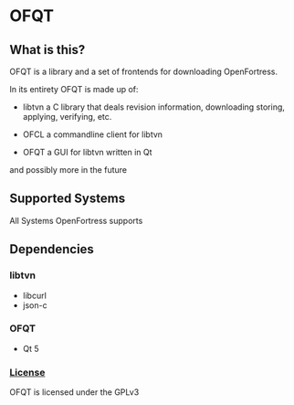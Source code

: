 # OFQT

## What is this?
OFQT is a library and a set of frontends for downloading OpenFortress.

In its entirety OFQT is made up of:
- libtvn
    a C library that deals revision information, downloading storing, applying, verifying, etc.

- OFCL
    a commandline client for libtvn

- OFQT
    a GUI for libtvn written in Qt

and possibly more in the future

## Supported Systems
All Systems OpenFortress supports

## Dependencies
### libtvn
- libcurl
- json-c

### OFQT
- Qt 5

### [License](LICENSE)

OFQT is licensed under the GPLv3
